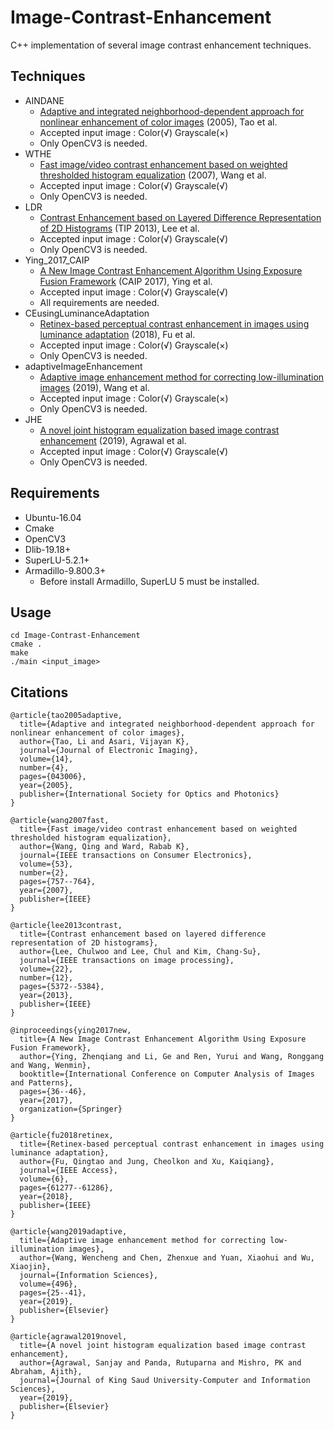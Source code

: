 # Image-Contrast-Enhancement
C++ implementation of several image contrast enhancement techniques.

## Techniques
* AINDANE
  * [Adaptive and integrated neighborhood-dependent approach for nonlinear enhancement of color images](https://www.spiedigitallibrary.org/journals/Journal-of-Electronic-Imaging/volume-14/issue-4/043006/Adaptive-and-integrated-neighborhood-dependent-approach-for-nonlinear-enhancement-of/10.1117/1.2136903.short?SSO=1) (2005), Tao et al.
  * Accepted input image : Color(√) Grayscale(×)
  * Only OpenCV3 is needed.
* WTHE
  * [Fast image/video contrast enhancement based on weighted thresholded histogram equalization](https://ieeexplore.ieee.org/abstract/document/4266969/) (2007), Wang et al.
  * Accepted input image : Color(√) Grayscale(√)
  * Only OpenCV3 is needed.
* LDR
  * [Contrast Enhancement based on Layered Difference Representation of 2D Histograms](http://mcl.korea.ac.kr/cwlee_tip2013/) (TIP 2013), Lee et al.
  * Accepted input image : Color(√)  Grayscale(√)
  * Only OpenCV3 is needed.
* Ying_2017_CAIP
  * [A New Image Contrast Enhancement Algorithm Using Exposure Fusion Framework](https://baidut.github.io/OpenCE/caip2017.html) (CAIP 2017), Ying et al.
  * Accepted input image : Color(√) Grayscale(√)
  * All requirements are needed.
* CEusingLuminanceAdaptation
  * [Retinex-based perceptual contrast enhancement in images using luminance adaptation](https://ieeexplore.ieee.org/stamp/stamp.jsp?arnumber=8500743) (2018), Fu et al.
  * Accepted input image : Color(√) Grayscale(×)
  * Only OpenCV3 is needed.
* adaptiveImageEnhancement
  * [Adaptive image enhancement method for correcting low-illumination images](https://www.sciencedirect.com/science/article/pii/S0020025519304104) (2019), Wang et al.
  * Accepted input image : Color(√) Grayscale(×)
  * Only OpenCV3 is needed.
* JHE
  * [A novel joint histogram equalization based image contrast enhancement](https://www.sciencedirect.com/science/article/pii/S1319157819303635) (2019), Agrawal et al.
  * Accepted input image : Color(√) Grayscale(√)
  * Only OpenCV3 is needed.

## Requirements
* Ubuntu-16.04
* Cmake
* OpenCV3
* Dlib-19.18+
* SuperLU-5.2.1+
* Armadillo-9.800.3+
  * Before install Armadillo, SuperLU 5 must be installed.
  
## Usage
```
cd Image-Contrast-Enhancement
cmake .
make
./main <input_image>
```

## Citations
```
@article{tao2005adaptive,
  title={Adaptive and integrated neighborhood-dependent approach for nonlinear enhancement of color images},
  author={Tao, Li and Asari, Vijayan K},
  journal={Journal of Electronic Imaging},
  volume={14},
  number={4},
  pages={043006},
  year={2005},
  publisher={International Society for Optics and Photonics}
}

@article{wang2007fast,
  title={Fast image/video contrast enhancement based on weighted thresholded histogram equalization},
  author={Wang, Qing and Ward, Rabab K},
  journal={IEEE transactions on Consumer Electronics},
  volume={53},
  number={2},
  pages={757--764},
  year={2007},
  publisher={IEEE}
}

@article{lee2013contrast,
  title={Contrast enhancement based on layered difference representation of 2D histograms},
  author={Lee, Chulwoo and Lee, Chul and Kim, Chang-Su},
  journal={IEEE transactions on image processing},
  volume={22},
  number={12},
  pages={5372--5384},
  year={2013},
  publisher={IEEE}
}

@inproceedings{ying2017new,
  title={A New Image Contrast Enhancement Algorithm Using Exposure Fusion Framework},
  author={Ying, Zhenqiang and Li, Ge and Ren, Yurui and Wang, Ronggang and Wang, Wenmin},
  booktitle={International Conference on Computer Analysis of Images and Patterns},
  pages={36--46},
  year={2017},
  organization={Springer}
}

@article{fu2018retinex,
  title={Retinex-based perceptual contrast enhancement in images using luminance adaptation},
  author={Fu, Qingtao and Jung, Cheolkon and Xu, Kaiqiang},
  journal={IEEE Access},
  volume={6},
  pages={61277--61286},
  year={2018},
  publisher={IEEE}
}

@article{wang2019adaptive,
  title={Adaptive image enhancement method for correcting low-illumination images},
  author={Wang, Wencheng and Chen, Zhenxue and Yuan, Xiaohui and Wu, Xiaojin},
  journal={Information Sciences},
  volume={496},
  pages={25--41},
  year={2019},
  publisher={Elsevier}
}

@article{agrawal2019novel,
  title={A novel joint histogram equalization based image contrast enhancement},
  author={Agrawal, Sanjay and Panda, Rutuparna and Mishro, PK and Abraham, Ajith},
  journal={Journal of King Saud University-Computer and Information Sciences},
  year={2019},
  publisher={Elsevier}
}
```
